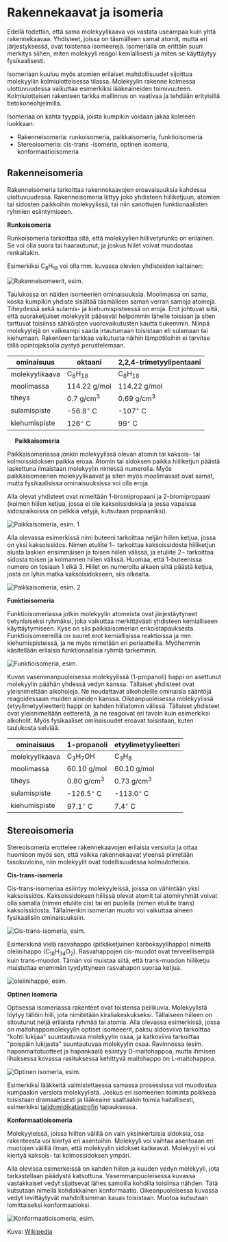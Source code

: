 # Rakennekaavat ja isomeria

Edellä todettiin, että sama molekyylikaava voi vastata useampaa kuin yhtä rakennekaavaa. Yhdisteet, joissa on täsmälleen samat atomit, mutta eri järjestyksessä, ovat toistensa isomeerejä. Isomerialla on erittäin suuri merkitys siihen, miten molekyyli reagoi kemiallisesti ja miten se käyttäytyy fysikaalisesti.

Isomeriaan kuuluu myös atomien erilaiset mahdollisuudet sijoittua molekyyliin kolmiulotteisessa tilassa. Molekyylin rakenne kolmessa ulottuvuudessa vaikuttaa esimerkiksi lääkeaineiden toimivuuteen. Kolmiulotteisen rakenteen tarkka mallinnus on vaativaa ja tehdään erityisillä tietokoneohjelmilla. 

Isomeriaa on kahta tyyppiä, joista kumpikin voidaan jakaa kolmeen luokkaan:
- Rakenneisomeria: runkoisomeria, paikkaisomeria, funktioisomeria
- Stereoisomeria: cis-trans -isomeria, optinen isomeria, konformaatioisomeria

## Rakenneisomeria

Rakenneisomeria tarkoittaa rakennekaavojen eroavaisuuksia kahdessa ulottuvuudessa. Rakenneisomeria liittyy joko yhdisteen hiiliketjuun, atomien tai sidosten paikkoihin molekyylissä, tai niin sanottujen funktionaalisten ryhmien esiintymiseen.

**Runkoisomeria**

Runkoisomeria tarkoittaa sitä, että molekyylien hiilivetyrunko on erilainen. Se voi olla suora tai haarautunut, ja joskus hiilet voivat muodostaa renkaitakin. 

Esimerkiksi $\text{C}_{8}\text{H}_{18}$ voi olla mm. kuvassa olevien yhdisteiden kaltainen:

![Rakenneisomeerit, esim.](c8h18.png "Rakenneisomeerit, esim.")

Taulukossa on näiden isomeerien ominaisuuksia. Moolimassa on sama, koska kumpikin yhdiste sisältää täsmälleen saman verran samoja atomeja. Tiheydessä sekä sulamis- ja kiehumispisteessä on eroja. Erot johtuvat siitä, että suoraketjuiset molekyylit pääsevät helpommin lähelle toisiaan ja siten tarttuvat toisiinsa sähköisten vuorovaikutusten kautta tiukemmin. Niinpä molekyylejä on vaikeampi saada irtautumaan toisistaan eli sulamaan tai kiehumaan. Rakenteen tarkkaa vaikutusta näihin lämpötiloihin ei tarvitse tällä opintojaksolla pystyä perustelemaan.

|ominaisuus|oktaani|2,2,4-trimetyylipentaani|
|----------|--------|--------|
|molekyylikaava|$\text{C}_8\text{H}_{18}$|$\text{C}_8\text{H}_{18}$|
|moolimassa|114.22 g/mol|114.22 g/mol|
|tiheys|0.7 g/cm$^3$|0.69 g/cm$^3$|
|sulamispiste|-56.8$^{\circ}$ C|-107$^{\circ}$ C|
|kiehumispiste|126$^{\circ}$ C|99$^{\circ}$ C|
 
**Paikkaisomeria**

Paikkaisomeriassa jonkin molekyylissä olevan atomin tai kaksois- tai kolmoissidoksen paikka eroaa. Atomin tai sidoksen paikka hiiliketjun päästä laskettuna ilmaistaan molekyylin nimessä numerolla.  Myös paikkaisomeerien molekyylikaavat ja siten myös moolimassat ovat samat, mutta fysikaalisissa ominaisuuksissa voi olla eroja.

Alla olevat yhdisteet ovat nimeltään 1-bromipropaani ja 2-bromipropaani (kolmen hiilen ketjua, jossa ei ole kaksoissidoksia ja jossa vapaissa sidospaikoissa on pelkkiä vetyjä, kutsutaan propaaniksi).

![Paikkaisomeria, esim. 1](bromipropaanit.png "Paikkaisomeria, esim. 1")

Alla olevassa esimerkissä nimi buteeni tarkoittaa neljän hiilen ketjua, jossa on yksi kaksoissidos. Nimen etuliite $1-$ tarkoittaa kaksoissidosta hiiliketjun alusta laskien ensimmäisen ja toisen hiilen välissä, ja etuliite $2-$ tarkoittaa sidosta toisen ja kolmannen hiilen välissä. Huomaa, että 1-buteenissa numero on tosiaan 1 eikä 3. Hiilet on numeroitu alkaen siitä päästä ketjua, josta on lyhin matka kaksoisidokseen, siis oikealta.

![Paikkaisomeria, esim. 2](buteenit.png "Paikkaisomeria, esim. 2")

**Funktioisomeria**

Funktioisomeriassa jotkin molekyylin atomeista ovat järjestäytyneet tietynlaiseksi ryhmäksi, joka vaikuttaa merkittävästi yhdisteen kemialliseen käyttäytymiseen. Kyse on siis paikkaisomerian erikoistapauksesta. Funktioisomeereillä on suuret erot kemiallisissa reaktioissa ja mm. kiehumispisteissä, ja ne myös nimetään eri periaatteilla. Myöhemmin käsitellään erilaisia funktionaalisia ryhmiä tarkemmin.

![Funktioisomeria, esim.](funktioisomeria.png "Funktioisomeria, esim.")

Kuvan vasemmanpuoleisessa molekyylissä (1-propanoli) happi on asettunut molekyylin päähän yhdessä vedyn kanssa. Tällaiset yhdisteet ovat yleisnimeltään alkoholeja. Ne noudattavat alkoholeille ominaisia sääntöjä reagoidessaan muiden aineiden kanssa. Oikeanpuoleisessa molekyylissä (etyylimetyylieetteri) happi on kahden hiiliatomin välissä. Tällaiset yhdisteet ovat yleisnimeltään eettereitä, ja ne reagoivat eri tavoin kuin esimerkiksi alkoholit. Myös fysikaaliset ominaisuudet eroavat toisistaan, kuten taulukosta selviää.

|ominaisuus|1-propanoli|etyylimetyylieetteri|
|----------|--------|--------|
|molekyylikaava|$\text{C}_3\text{H}_{7}\text{OH}$|$\text{C}_3\text{H}_{8}$|
|moolimassa|60.10 g/mol|60.10 g/mol|
|tiheys|0.80 g/cm$^3$|0.73 g/cm$^3$|
|sulamispiste|-126.5$^{\circ}$ C|-113.0$^{\circ}$ C|
|kiehumispiste|97.1$^{\circ}$ C|7.4$^{\circ}$ C|


 ## Stereoisomeria

Stereoisomeria erottelee rakennekaavojen erilaisia versioita ja ottaa huomioon myös sen, että vaikka rakennekaavat yleensä piirretään tasokuvioina, niin molekyylit ovat todellisuudessa kolmiulotteisia.

**Cis-trans-isomeria**

Cis-trans-isomeriaa esiintyy molekyyleissä, joissa on vähintään yksi kaksoissidos. Kaksoissidoksen hiilissä olevat atomit tai atomiryhmät voivat olla samalla (nimen etuliite cis) tai eri puolella (nimen etuliite trans) kaksoissidosta. Tällainenkin isomerian muoto voi vaikuttaa aineen fysikaalisiin ominaisuuksiin.

![Cis-trans-isomeria, esim.](cis_trans.png "Cis-trans-isomeria, esim.")

Esimerkkinä vielä rasvahappo (pitkäketjuinen karboksyylihappo) nimeltä oleiinihappo ($\text{C}_{18}\text{H}_{34}\text{O}_{2}$). Rasvahappojen cis-muodot ovat terveellisempiä kuin trans-muodot. Tämän voi muistaa siitä, että trans-muodon hiiliketju muistuttaa enemmän tyydyttyneen rasvahapon suoraa ketjua.

![oleiinihappo, esim.](oleiininappo.png "Oleiinihapon cis- ja trans-muodot, esim.")

**Optinen isomeria**

Optisessa isomeriassa rakenteet ovat toistensa peilikuvia. Molekyylistä löytyy tällöin hiili, jota nimitetään kiraliakeskukseksi. Tällaiseen hiileen on sitoutunut neljä erilaista ryhmää tai atomia. Alla olevassa esimerkissä, jossa on maitohappomolekyylin optiset isomeeerit, paksu sidosviiva tarkoittaa "kohti lukijaa" suuntautuvaa molekyylin osaa, ja katkoviiva tarkoittaa "poispäin lukijasta" suuntautuvaa molekyylin osaa. Ravinnossa (esim. hapanmaitotuotteet ja hapankaali) esiintyy D-maitohappoa, mutta ihmisen lihaksessa kovassa rasituksessa kehittyvä maitohappo on L-maitohappoa. 

![Optinen isomeria, esim.](optinen_isomeria.png "Optinen isomeria, esim.")

Esimerkiksi lääkkeitä valmistettaessa samassa prosessissa voi muodostua kumpaakin versiota molekyylistä. Joskus eri isomeerien toiminta poikkeaa toisistaan dramaattisesti ja lääkeaine saattaakin toimia haitallisesti, esimerkiksi [talidomidikatastrofin](https://fi.wikipedia.org/wiki/Talidomidi) tapauksessa.

**Konformaatioisomeria**

Molekyyleissä, joissa hiilten välillä on vain yksinkertaisia sidoksia, osa rakenteesta voi kiertyä eri asentoihin. Molekyyli voi vaihtaa asentoaan eri muotojen välillä ilman, että molekyylin sidokset katkeavat. Molekyyli ei voi kiertyä kaksois- tai kolmossidoksen ympäri. 

Alla olevissa esimerkeissä on kahden hiilen ja kuuden vedyn molekyyli, jota tarkastellaan päädystä katsottuna. Vasemmanpuoleisessa kuvassa vastakkaiset vedyt sijaitsevat lähes samoilla kohdilla toisiinsa nähden. Tätä kutsutaan nimellä kohdakkainen konformaatio. Oikeanpuoleisessa kuvassa vedyt levittäytyvät mahdollisimman kauas toisistaan. Muotoa kutsutaan lomittaiseksi konformaatioksi.

![Konformaatioisomeria, esim.](konformaatiot.png "Konformaatioisomeria, esim.")

Kuva: [Wikipedia](https://commons.wikimedia.org/wiki/File:Newman_projection_ethane.png)